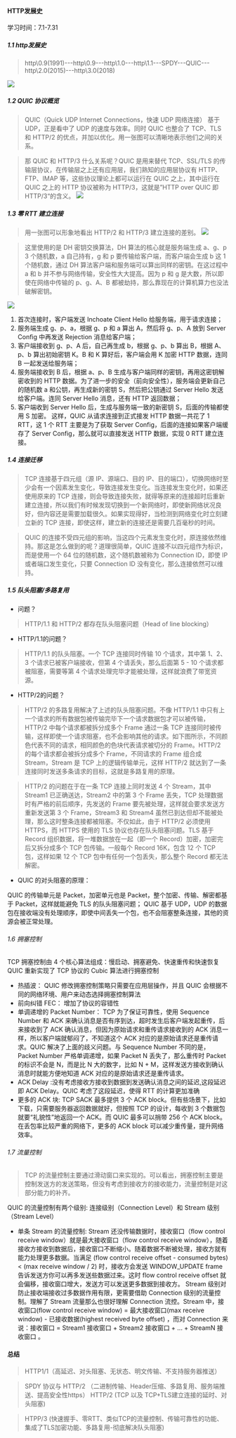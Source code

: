 #### HTTP发展史
学习时间：7.1-7.31
##### 1.1 http发展史
>http\0.9(1991)---http\0.9---http\1.0---http\1.1---SPDY---QUIC---http\2.0(2015)---http\3.0(2018)

![](../images/js/http.jpg)
##### 1.2 QUIC 协议概览
>QUIC（Quick UDP Internet Connections，快速 UDP 网络连接） 基于 UDP，正是看中了 UDP 的速度与效率。同时 QUIC 也整合了 TCP、TLS 和 HTTP/2 的优点，并加以优化。用一张图可以清晰地表示他们之间的关系。

>那 QUIC 和 HTTP/3 什么关系呢？QUIC 是用来替代 TCP、SSL/TLS 的传输层协议，在传输层之上还有应用层，我们熟知的应用层协议有 HTTP、FTP、IMAP 等，这些协议理论上都可以运行在 QUIC 之上，其中运行在 QUIC 之上的 HTTP 协议被称为 HTTP/3，这就是”HTTP over QUIC 即 HTTP/3“的含义。
![](../images/js/quic.jpg)
##### 1.3 零 RTT 建立连接

>用一张图可以形象地看出 HTTP/2 和 HTTP/3 建立连接的差别。
![](../images/js/dh.jpg)

>这里使用的是 DH 密钥交换算法，DH 算法的核心就是服务端生成 a、g、p 3 个随机数，a 自己持有，g 和 p 要传输给客户端，而客户端会生成 b 这 1 个随机数，通过 DH 算法客户端和服务端可以算出同样的密钥。在这过程中 a 和 b 并不参与网络传输，安全性大大提高。因为 p 和 g 是大数，所以即使在网络中传输的 p、g、A、B 都被劫持，那么靠现在的计算机算力也没法破解密钥。

![](../images/js/http23.jpg)

1. 首次连接时，客户端发送 Inchoate Client Hello 给服务端，用于请求连接；
2. 服务端生成 g、p、a，根据 g、p 和 a 算出 A，然后将 g、p、A 放到 Server Config 中再发送 Rejection 消息给客户端；
3. 客户端接收到 g、p、A 后，自己再生成 b，根据 g、p、b 算出 B，根据 A、p、b 算出初始密钥 K。B 和 K 算好后，客户端会用 K 加密 HTTP 数据，连同 B 一起发送给服务端；
4. 服务端接收到 B 后，根据 a、p、B 生成与客户端同样的密钥，再用这密钥解密收到的 HTTP 数据。为了进一步的安全（前向安全性），服务端会更新自己的随机数 a 和公钥，再生成新的密钥 S，然后把公钥通过 Server Hello 发送给客户端。连同 Server Hello 消息，还有 HTTP 返回数据；
5. 客户端收到 Server Hello 后，生成与服务端一致的新密钥 S，后面的传输都使用 S 加密。
这样，QUIC 从请求连接到正式接发 HTTP 数据一共花了 1 RTT，这 1 个 RTT 主要是为了获取 Server Config，后面的连接如果客户端缓存了 Server Config，那么就可以直接发送 HTTP 数据，实现 0 RTT 建立连接。
##### 1.4 连接迁移

> TCP 连接基于四元组（源 IP、源端口、目的 IP、目的端口），切换网络时至少会有一个因素发生变化，导致连接发生变化。当连接发生变化时，如果还使用原来的 TCP 连接，则会导致连接失败，就得等原来的连接超时后重新建立连接，所以我们有时候发现切换到一个新网络时，即使新网络状况良好，但内容还是需要加载很久。如果实现得好，当检测到网络变化时立刻建立新的 TCP 连接，即使这样，建立新的连接还是需要几百毫秒的时间。

> QUIC 的连接不受四元组的影响，当这四个元素发生变化时，原连接依然维持。那这是怎么做到的呢？道理很简单，QUIC 连接不以四元组作为标识，而是使用一个 64 位的随机数，这个随机数被称为 Connection ID，即使 IP 或者端口发生变化，只要 Connection ID 没有变化，那么连接依然可以维持。
##### 1.5 队头阻塞/多路复用
- 问题？

>HTTP/1.1 和 HTTP/2 都存在队头阻塞问题（Head of line blocking）
- HTTP/1.1的问题？
>HTTP/1.1 的队头阻塞。一个 TCP 连接同时传输 10 个请求，其中第 1、2、3 个请求已被客户端接收，但第 4 个请丢失，那么后面第 5 - 10 个请求都被阻塞，需要等第 4 个请求处理完毕才能被处理，这样就浪费了带宽资源。
- HTTP/2的问题？
>HTTP/2 的多路复用解决了上述的队头阻塞问题。不像 HTTP/1.1 中只有上一个请求的所有数据包被传输完毕下一个请求数据包才可以被传输，HTTP/2 中每个请求都被拆分成多个 Frame 通过一条 TCP 连接同时被传输，这样即使一个请求阻塞，也不会影响其他的请求。如下图所示，不同颜色代表不同的请求，相同颜色的色块代表请求被切分的 Frame。HTTP/2 的每个请求都会被拆分成多个 Frame，不同请求的 Frame 组合成 Stream，Stream 是 TCP 上的逻辑传输单元，这样 HTTP/2 就达到了一条连接同时发送多条请求的目标，这就是多路复用的原理。

>HTTP/2 的问题在于在一条 TCP 连接上同时发送 4 个 Stream，其中 Stream1 已正确送达，Stream2 中的第 3 个 Frame 丢失，TCP 处理数据时有严格的前后顺序，先发送的 Frame 要先被处理，这样就会要求发送方重新发送第 3 个 Frame，Stream3 和 Stream4 虽然已到达但却不能被处理，那么这时整条连接都被阻塞。不仅如此，由于 HTTP/2 必须使用 HTTPS，而 HTTPS 使用的 TLS 协议也存在队头阻塞问题。TLS 基于 Record 组织数据，将一堆数据放在一起（即一个 Record）加密，加密完后又拆分成多个 TCP 包传输。一般每个 Record 16K，包含 12 个 TCP 包，这样如果 12 个 TCP 包中有任何一个包丢失，那么整个 Record 都无法解密。

- QUIC 的对头阻塞的原理：

QUIC 的传输单元是 Packet，加密单元也是 Packet，整个加密、传输、解密都基于 Packet，这样就能避免 TLS 的队头阻塞问题；
QUIC 基于 UDP，UDP 的数据包在接收端没有处理顺序，即使中间丢失一个包，也不会阻塞整条连接，其他的资源会被正常处理。
###### 1.6 拥塞控制
 
TCP 拥塞控制由 4 个核心算法组成：慢启动、拥塞避免、快速重传和快速恢复
QUIC  重新实现了 TCP 协议的 Cubic 算法进行拥塞控制
- 热插波：  QUIC 修改拥塞控制策略只需要在应用层操作，并且 QUIC 会根据不同的网络环境、用户来动态选择拥塞控制算法
- 前向纠错 FEC：  增加了协议的容错性
- 单调递增的 Packet Number：   TCP 为了保证可靠性，使用 Sequence Number 和 ACK 来确认消息是否有序到达，超时发生后客户端发起重传，后来接收到了 ACK 确认消息，但因为原始请求和重传请求接收到的 ACK 消息一样，所以客户端就郁闷了，不知道这个 ACK 对应的是原始请求还是重传请求。QUIC 解决了上面的歧义问题。与 Sequence Number 不同的是，Packet Number 严格单调递增，如果 Packet N 丢失了，那么重传时 Packet 的标识不会是 N，而是比 N 大的数字，比如 N + M，这样发送方接收到确认消息时就能方便地知道 ACK 对应的是原始请求还是重传请求。
- ACK Delay :没有考虑接收方接收到数据到发送确认消息之间的延迟,这段延迟即 ACK Delay。QUIC 考虑了这段延迟，使得 RTT 的计算更加准确
- 更多的 ACK 块: TCP SACK 最多提供 3 个 ACK block。但有些场景下，比如下载，只需要服务器返回数据就好，但按照 TCP 的设计，每收到 3 个数据包就要“礼貌性”地返回一个 ACK。而 QUIC 最多可以捎带 256 个 ACK block。在丢包率比较严重的网络下，更多的 ACK block 可以减少重传量，提升网络效率。
###### 1.7 流量控制
>TCP 的流量控制主要通过滑动窗口来实现的。可以看出，拥塞控制主要是控制发送方的发送策略，但没有考虑到接收方的接收能力，流量控制是对这部分能力的补齐。

QUIC 的流量控制有两个级别: 连接级别（Connection Level）和 Stream 级别（Stream Level）
- 单条 Stream 的流量控制: Stream 还没传输数据时，接收窗口（flow control receive window）就是最大接收窗口（flow control receive window），随着接收方接收到数据后，接收窗口不断缩小。随着数据不断被处理，接收方就有能力处理更多数据。当满足 (flow control receive offset - consumed bytes) < (max receive window / 2) 时，接收方会发送 WINDOW_UPDATE frame 告诉发送方你可以再多发送些数据过来。这时 flow control receive offset 就会偏移，接收窗口增大，发送方可以发送更多数据到接收方。
Stream 级别对防止接收端接收过多数据作用有限，更需要借助 Connection 级别的流量控制。理解了 Stream 流量那么也很好理解 Connection 流控。Stream 中，接收窗口(flow control receive window) = 最大接收窗口(max receive window) - 已接收数据(highest received byte offset) ，而对 Connection 来说：接收窗口 = Stream1 接收窗口 + Stream2 接收窗口 + ... + StreamN 接收窗口 。

#### 总结

>HTTP1/1（高延迟、对头阻塞、无状态、明文传输、不支持服务器推送）

>SPDY 协议与 HTTP/2 （二进制传输、Header压缩、多路复用、服务端推送、提高安全性https）
HTTP/2 (TCP 以及 TCP+TLS建立连接的延时、对头阻塞)

>HTPP/3 (快速握手、零RTT、类似TCP的流量控制、传输可靠性的功能、集成了TLS加密功能、多路复用-彻底解决队头阻塞)
